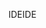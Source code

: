<span data-ttu-id="23a90-101">IDE</span><span class="sxs-lookup"><span data-stu-id="23a90-101">IDE</span></span>